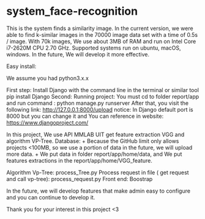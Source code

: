 # system_face-recognition
This is the system finds a similarity image. In the current version, we were able to find k-similar images in the 70000 image data set with a time of 0.5s / image. With 70k images, We use about 3MB of RAM and run on Intel Core i7-2620M CPU 2.70 GHz. Supported systems run on ubuntu, macOS, windows. In the future, We will develop it more effective. 

Easy install:

We assume you had python3.x.x

First step:
	Install Django with the command line in the terminal or similar tool
	pip install Django
Second:
	Running project:
	You must cd to folder report/app and run  command :
	python manage.py runserver 
	After that, you visit the following link:
	http://127.0.0.1:8000/upload
	notice:
	In Django default port is 8000 but you can change it and You can reference in website: https://www.djangoproject.com/

In this project, We use API MMLAB UIT get feature extraction VGG and algorithm VP-Tree.
Database:
	+ Because the GitHub limit only allows projects <100MB, so we use a portion of data in the future, we will upload more data.
	+ We put data in folder report/app/home/data, and We put features extractions in the report/app/home/VGG_feature.

Algorithm Vp-Tree:
	process_Tree.py
Process request in file ( get request and call vp-tree):
	process_request.py
Front end:
	Boostrap

In the future, we will develop features that make admin easy to configure and you can continue to develop it.

Thank you for your interest in this project <3